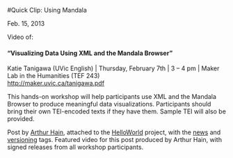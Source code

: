 #Quick Clip: Using Mandala

Feb. 15, 2013

 <p>Video of:</p>
<h4>“Visualizing Data Using XML and the Mandala Browser”</h4>
<p>Katie Tanigawa (UVic English) | Thursday, February 7th | 3 – 4 pm | Maker Lab in the Humanities (TEF 243)<br />
<a title="learn more" href="http://maker.uvic.ca/tanigawa.pdf?b4e08e" target="_blank">http://maker.uvic.ca/tanigawa.pdf</a></p>
<p>This hands-on workshop will help participants use XML and the Mandala Browser to produce meaningful data visualizations. Participants should bring their own TEI-encoded texts if they have them. Sample TEI will also be provided.</p>
<p>Post by <a title="learn more" href="http://maker.uvic.ca/author/arthur/">Arthur Hain</a>, attached to the <a title="learn more" href="http://maker.uvic.ca/category/hello/">HelloWorld</a> project, with the <a title="learn more" href="http://maker.uvic.ca/tag/news/">news</a> and <a title="learn more" href="http://maker.uvic.ca/tag/versioning/">versioning</a> tags. Featured video for this post produced by Arthur Hain, with signed releases from all workshop participants.</p>
